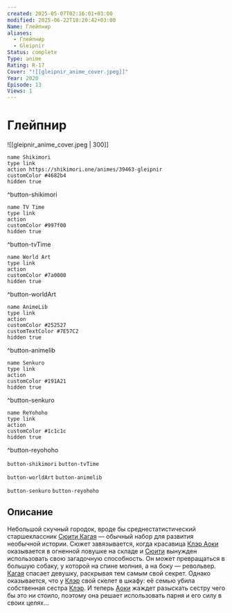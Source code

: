 ```yaml
---
created: 2025-05-07T02:16:01+03:00
modified: 2025-06-22T18:20:42+03:00
Name: Глейпнир
aliases:
  - Глейпнир
  - Gleipnir
Status: complete
Type: anime
Rating: R-17
Cover: "![[gleipnir_anime_cover.jpeg]]"
Year: 2020
Episode: 13
Views: 1
---
```


# Глейпнир

![[gleipnir_anime_cover.jpeg | 300]]


```button
name Shikimori
type link
action https://shikimori.one/animes/39463-gleipnir
customColor #4682b4
hidden true
```
^button-shikimori

```button
name TV Time
type link
action 
customColor #997f00
hidden true
```
^button-tvTime

```button
name World Art
type link
action 
customColor #7a0000
hidden true
```
^button-worldArt

```button
name AnimeLib
type link
action 
customColor #252527
customTextColor #7E57C2
hidden true
```
^button-animelib

```button
name Senkuro
type link
action 
customColor #191A21
hidden true
```
^button-senkuro

```button
name ReYohoho
type link
action 
customColor #1c1c1c
hidden true
```
^button-reyohoho



`button-shikimori` `button-tvTime`

`button-worldArt` `button-animelib`

`button-senkuro` `button-reyohoho`



## Описание

Небольшой скучный городок, вроде бы среднестатистический старшеклассник [Сюити Кагая](https://shikimori.one/characters/157039-shuuichi-kagaya) — обычный набор для развития необычной истории. Сюжет завязывается, когда красавица [Клэр Аоки](https://shikimori.one/characters/145583-clair-aoki) оказывается в огненной ловушке на складе и [Сюити](https://shikimori.one/characters/157039-shuuichi-kagaya) вынужден использовать свою загадочную способность. Он может превращаться в большую собаку, у которой на спине молния, а на боку — револьвер. [Кагая](https://shikimori.one/characters/157039-shuuichi-kagaya) спасает девушку, раскрывая тем самым свой секрет. Однако оказывается, что у [Клэр](https://shikimori.one/characters/145583-clair-aoki) свой скелет в шкафу: её семью убила собственная сестра [Клэр](https://shikimori.one/characters/145583-clair-aoki). И теперь [Аоки](https://shikimori.one/characters/145583-clair-aoki) жаждет разыскать сестру чего бы это ни стоило, поэтому она решает использовать парня и его силу в своих целях...

